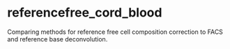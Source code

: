 # referencefree_cord_blood
Comparing methods for reference free cell composition correction to FACS and reference base deconvolution.
